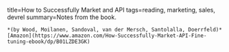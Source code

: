 title=How to Successfully Market and API
tags=reading, marketing, sales, devrel
summary=Notes from the book.
~~~~~~
*(by Wood, Moilanen, Sandoval, van der Mersch, Santolalla, Doerrfeld)* [Amazon](https://www.amazon.com/How-Successfully-Market-API-Fine-tuning-ebook/dp/B01LZDE3GK)

